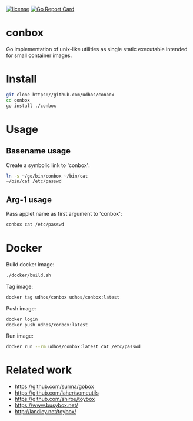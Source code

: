 [![license](http://img.shields.io/badge/license-MIT-blue.svg)](https://github.com/udhos/conbox/blob/master/LICENSE)
[![Go Report Card](https://goreportcard.com/badge/github.com/udhos/conbox)](https://goreportcard.com/report/github.com/udhos/conbox)

# conbox
Go implementation of unix-like utilities as single static executable intended for small container images.

# Install

```bash
git clone https://github.com/udhos/conbox
cd conbox
go install ./conbox
```

# Usage

## Basename usage

Create a symbolic link to 'conbox':

```bash
ln -s ~/go/bin/conbox ~/bin/cat
~/bin/cat /etc/passwd
```

## Arg-1 usage

Pass applet name as first argument to 'conbox':

```bash
conbox cat /etc/passwd
```

# Docker

Build docker image:

```bash
./docker/build.sh
```

Tag image:

```bash
docker tag udhos/conbox udhos/conbox:latest
```

Push image:

```bash
docker login
docker push udhos/conbox:latest
```

Run image:

```bash
docker run --rm udhos/conbox:latest cat /etc/passwd
```

# Related work

- https://github.com/surma/gobox
- https://github.com/laher/someutils
- https://github.com/shirou/toybox
- https://www.busybox.net/
- http://landley.net/toybox/
